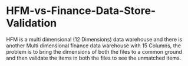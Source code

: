 # HFM-vs-Finance-Data-Store-Validation
HFM is a multi dimensional (12 Dimensions) data warehouse and there is another Multi dimensional finance data warehouse with 15 Columns, the problem is to bring the dimensions of both the files to a common ground and then validate the items in both the files to see the unmatched items.
